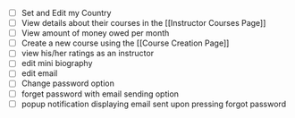 


- [ ] Set and Edit my Country
- [ ] View details about their courses in the [[Instructor Courses Page]]
- [ ] View amount of money owed per month
- [ ] Create a new course using the [[Course Creation Page]]
- [ ] view his/her ratings as an instructor
- [ ] edit mini biography
- [ ] edit email
- [ ] Change password option
- [ ] forget password with email sending option
- [ ] popup notification displaying email sent upon pressing forgot password